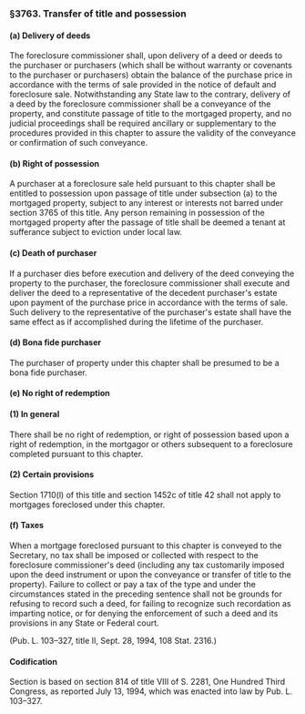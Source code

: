### §3763. Transfer of title and possession ###

#### (a) Delivery of deeds ####

The foreclosure commissioner shall, upon delivery of a deed or deeds to the purchaser or purchasers (which shall be without warranty or covenants to the purchaser or purchasers) obtain the balance of the purchase price in accordance with the terms of sale provided in the notice of default and foreclosure sale. Notwithstanding any State law to the contrary, delivery of a deed by the foreclosure commissioner shall be a conveyance of the property, and constitute passage of title to the mortgaged property, and no judicial proceedings shall be required ancillary or supplementary to the procedures provided in this chapter to assure the validity of the conveyance or confirmation of such conveyance.

#### (b) Right of possession ####

A purchaser at a foreclosure sale held pursuant to this chapter shall be entitled to possession upon passage of title under subsection (a) to the mortgaged property, subject to any interest or interests not barred under section 3765 of this title. Any person remaining in possession of the mortgaged property after the passage of title shall be deemed a tenant at sufferance subject to eviction under local law.

#### (c) Death of purchaser ####

If a purchaser dies before execution and delivery of the deed conveying the property to the purchaser, the foreclosure commissioner shall execute and deliver the deed to a representative of the decedent purchaser's estate upon payment of the purchase price in accordance with the terms of sale. Such delivery to the representative of the purchaser's estate shall have the same effect as if accomplished during the lifetime of the purchaser.

#### (d) Bona fide purchaser ####

The purchaser of property under this chapter shall be presumed to be a bona fide purchaser.

#### (e) No right of redemption ####

#### (1) In general ####

There shall be no right of redemption, or right of possession based upon a right of redemption, in the mortgagor or others subsequent to a foreclosure completed pursuant to this chapter.

#### (2) Certain provisions ####

Section 1710(l) of this title and section 1452c of title 42 shall not apply to mortgages foreclosed under this chapter.

#### (f) Taxes ####

When a mortgage foreclosed pursuant to this chapter is conveyed to the Secretary, no tax shall be imposed or collected with respect to the foreclosure commissioner's deed (including any tax customarily imposed upon the deed instrument or upon the conveyance or transfer of title to the property). Failure to collect or pay a tax of the type and under the circumstances stated in the preceding sentence shall not be grounds for refusing to record such a deed, for failing to recognize such recordation as imparting notice, or for denying the enforcement of such a deed and its provisions in any State or Federal court.

(Pub. L. 103–327, title II, Sept. 28, 1994, 108 Stat. 2316.)

#### Codification ####

Section is based on section 814 of title VIII of S. 2281, One Hundred Third Congress, as reported July 13, 1994, which was enacted into law by Pub. L. 103–327.